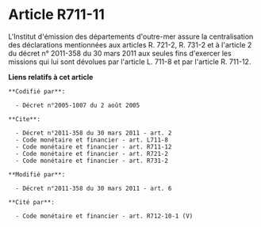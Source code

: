# Article R711-11

L'Institut d'émission des départements d'outre-mer assure la centralisation des déclarations mentionnées aux articles R.
721-2, 
R. 731-2 et à l'article 2 du décret n° 2011-358 du 30 mars 2011 aux seules fins d'exercer les missions qui lui sont dévolues
par l'article L. 711-8 et par l'article R. 711-12.

**Liens relatifs à cet article**

	**Codifié par**:

	  - Décret n°2005-1007 du 2 août 2005

	**Cite**:

	  - Décret n°2011-358 du 30 mars 2011 - art. 2
	  - Code monétaire et financier - art. L711-8
	  - Code monétaire et financier - art. R711-12
	  - Code monétaire et financier - art. R721-2
	  - Code monétaire et financier - art. R731-2

	**Modifié par**:

	  - Décret n°2011-358 du 30 mars 2011 - art. 6

	**Cité par**:

	  - Code monétaire et financier - art. R712-10-1 (V)
